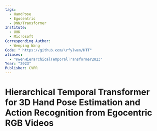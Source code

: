 ```yaml
---
tags:
  - HandPose
  - Egocentric
  - DNN/Transformer
Institute:
  - UHK
  - Microsoft
Corresponding Author:
  - Wenping Wang
Code: " https://github.com/\rfylwen/HTT"
aliases:
  - "@wenHierarchicalTemporalTransformer2023"
Year: "2023"
Publisher: CVPR
---
```

# Hierarchical Temporal Transformer for 3D Hand Pose Estimation and Action Recognition from Egocentric RGB Videos